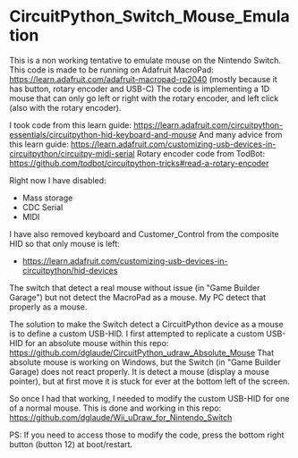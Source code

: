 # CircuitPython_Switch_Mouse_Emulation

This is a non working tentative to emulate mouse on the Nintendo Switch.
This code is made to be running on Adafruit MacroPad: https://learn.adafruit.com/adafruit-macropad-rp2040 (mostly because it has button, rotary encoder and USB-C)
The code is implementing a 1D mouse that can only go left or right with the rotary encoder, and left click (also with the rotary encoder).

I took code from this learn guide: https://learn.adafruit.com/circuitpython-essentials/circuitpython-hid-keyboard-and-mouse
And many advice from this learn guide: https://learn.adafruit.com/customizing-usb-devices-in-circuitpython/circuitpy-midi-serial
Rotary encoder code from TodBot: https://github.com/todbot/circuitpython-tricks#read-a-rotary-encoder

Right now I have disabled:
* Mass storage
* CDC Serial
* MIDI

I have also removed keyboard and Customer_Control from the composite HID so that only mouse is left:
* https://learn.adafruit.com/customizing-usb-devices-in-circuitpython/hid-devices

The switch that detect a real mouse without issue (in "Game Builder Garage") but not detect the MacroPad as a mouse.
My PC detect that properly as a mouse.

The solution to make the Switch detect a CircuitPython device as a mouse is to define a custom USB-HID.
I first attempted to replicate a custom USB-HID for an absolute mouse within this repo: https://github.com/dglaude/CircuitPython_udraw_Absolute_Mouse
That absolute mouse is working on Windows, but the Switch (in "Game Builder Garage) does not react properly.
It is detect a mouse (display a mouse pointer), but at first move it is stuck for ever at the bottom left of the screen.

So once I had that working, I needed to modify the custom USB-HID for one of a normal mouse.
This is done and working in this repo: https://github.com/dglaude/Wii_uDraw_for_Nintendo_Switch

PS: If you need to access those to modify the code, press the bottom right button (button 12) at boot/restart.

